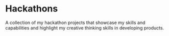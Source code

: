 # Hackathons
A collection of my hackathon projects that showcase my skills and capabilities and highlight my creative thinking skills in developing products.
